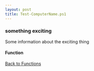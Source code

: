 ```yaml
---
layout: post
title: Test-ComputerName.ps1
---
```


### something exciting

Some information about the exciting thing

#### Function

<script async src="https://gist-it.appspot.com/github.com/BanterBoy/scripts-blog/blob/master/PowerShell/functions/Test-ComputerName.ps1" crossorigin="anonymous"></script>

<a href="/menu/_pages/functions.html">Back to Functions</a>
